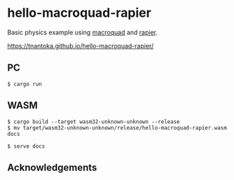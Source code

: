# hello-macroquad-rapier

Basic physics example using [macroquad](https:://github.com/not-fl3/macroquad) and [rapier](https://github.com/dimforge/rapier).

https://tnantoka.github.io/hello-macroquad-rapier/

## PC

```
$ cargo run
```

## WASM

```
$ cargo build --target wasm32-unknown-unknown --release
$ mv target/wasm32-unknown-unknown/release/hello-macroquad-rapier.wasm docs

$ serve docs
```

## Acknowledgements